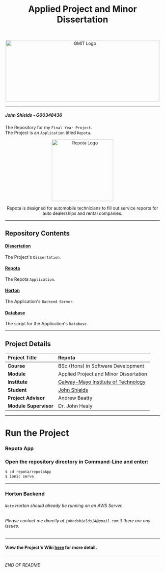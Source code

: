 <h1 align="center">Applied Project and Minor Dissertation</h1>

<br>
<a href="https://www.gmit.ie/" >
<p align="center"><img src="https://i.ibb.co/f1ZQSkt/logo-gmit.png"
alt="GMIT Logo" width="500" height="200"/>
</p></a>

***

##### John Shields - G00348436
The Repository for my `Final Year Project`. <br>
The Project is an `Application` titled `Repota`.

<p align="center"><img src="https://i.ibb.co/wBQGdvT/repota-App-logo.png"
alt="Repota Logo" width="200" height="200"/>
</p>

<p align="center">
Repota is designed for automobile technicians to fill out service reports for auto dealerships and rental companies.
</p>

***

## Repository Contents

#### [Dissertation](https://github.com/johnshields/AP-MD-FYP/tree/main/dissertation)
The Project's `Dissertation`.

#### [Repota](https://github.com/johnshields/AP-MD-FYP/tree/main/Repota/repotaApp)
The Repota `Application`.

#### [Horton](https://github.com/johnshields/AP-MD-FYP/tree/main/horton)
The Application's `Backend Server`.

#### [Database](https://github.com/johnshields/AP-MD-FYP/tree/main/database)
The script for the Application's `Database`.

***

## Project Details
| **Project Title** | Repota |
| :------------- |:-------------|
| **Course**              | BSc (Hons) in Software Development |
| **Module**              | Applied Project and Minor Dissertation |
| **Institute**           | [Galway-Mayo Institute of Technology](https://www.gmit.ie/) |
| **Student**             | [John Shields](https://github.com/johnshields) |
| **Project Advisor**     | Andrew Beatty |
| **Module Supervisor**   | Dr. John Healy |

***

# Run the Project
### Repota App
### Open the repository directory in Command-Line and enter:
```bash
$ cd repota/repotaApp
$ ionic serve
```
***
### Horton Backend
###### `Note` Horton should already be running on an AWS Server.
###### Please contact me directly at `johndshields14@gmail.com` if there are any issues.

***
#### View the Project's Wiki [here](https://github.com/johnshields/AP-MD-FYP/wiki) for more detail.
***

###### END OF README
